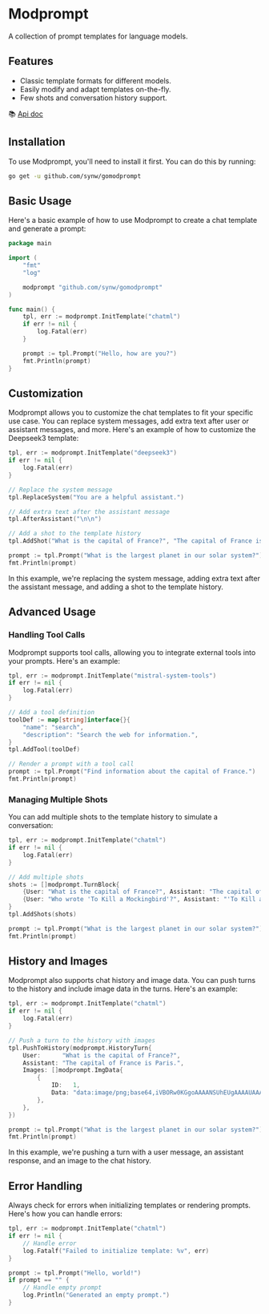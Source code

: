 # Modprompt

A collection of prompt templates for language models.

## Features

- Classic template formats for different models.
- Easily modify and adapt templates on-the-fly.
- Few shots and conversation history support.

:books: [Api doc](https://pkg.go.dev/github.com/synw/gomodprompt)

## Installation

To use Modprompt, you'll need to install it first. You can do this by running:

```bash
go get -u github.com/synw/gomodprompt
```

## Basic Usage

Here's a basic example of how to use Modprompt to create a chat template and generate a prompt:

```go
package main

import (
	"fmt"
	"log"

	modprompt "github.com/synw/gomodprompt"
)

func main() {
	tpl, err := modprompt.InitTemplate("chatml")
	if err != nil {
		log.Fatal(err)
	}

	prompt := tpl.Prompt("Hello, how are you?")
	fmt.Println(prompt)
}
```

## Customization

Modprompt allows you to customize the chat templates to fit your specific use case. You can replace system messages, add extra text after user or assistant messages, and more. Here's an example of how to customize the Deepseek3 template:

```go
tpl, err := modprompt.InitTemplate("deepseek3")
if err != nil {
	log.Fatal(err)
}

// Replace the system message
tpl.ReplaceSystem("You are a helpful assistant.")

// Add extra text after the assistant message
tpl.AfterAssistant("\n\n")

// Add a shot to the template history
tpl.AddShot("What is the capital of France?", "The capital of France is Paris.")

prompt := tpl.Prompt("What is the largest planet in our solar system?")
fmt.Println(prompt)
```

In this example, we're replacing the system message, adding extra text after the assistant message, and adding a shot to the template history.

## Advanced Usage

### Handling Tool Calls

Modprompt supports tool calls, allowing you to integrate external tools into your prompts. Here's an example:

```go
tpl, err := modprompt.InitTemplate("mistral-system-tools")
if err != nil {
	log.Fatal(err)
}

// Add a tool definition
toolDef := map[string]interface{}{
	"name": "search",
	"description": "Search the web for information.",
}
tpl.AddTool(toolDef)

// Render a prompt with a tool call
prompt := tpl.Prompt("Find information about the capital of France.")
fmt.Println(prompt)
```

### Managing Multiple Shots

You can add multiple shots to the template history to simulate a conversation:

```go
tpl, err := modprompt.InitTemplate("chatml")
if err != nil {
	log.Fatal(err)
}

// Add multiple shots
shots := []modprompt.TurnBlock{
	{User: "What is the capital of France?", Assistant: "The capital of France is Paris."},
	{User: "Who wrote 'To Kill a Mockingbird'?", Assistant: "'To Kill a Mockingbird' was written by Harper Lee."},
}
tpl.AddShots(shots)

prompt := tpl.Prompt("What is the largest planet in our solar system?")
fmt.Println(prompt)
```

## History and Images

Modprompt also supports chat history and image data. You can push turns to the history and include image data in the turns. Here's an example:

```go
tpl, err := modprompt.InitTemplate("chatml")
if err != nil {
	log.Fatal(err)
}

// Push a turn to the history with images
tpl.PushToHistory(modprompt.HistoryTurn{
	User:      "What is the capital of France?",
	Assistant: "The capital of France is Paris.",
	Images: []modprompt.ImgData{
		{
			ID:   1,
			Data: "data:image/png;base64,iVBORw0KGgoAAAANSUhEUgAAAAUAAAAFCAYAAACNbyblAAAAHElEQVQI12P4//8/w38GIAXDIBKE0DHxgljNBAAO9TXL0Y4OHwAAAABJRU5ErkJggg==",
		},
	},
})

prompt := tpl.Prompt("What is the largest planet in our solar system?")
fmt.Println(prompt)
```

In this example, we're pushing a turn with a user message, an assistant response, and an image to the chat history.

## Error Handling

Always check for errors when initializing templates or rendering prompts. Here's how you can handle errors:

```go
tpl, err := modprompt.InitTemplate("chatml")
if err != nil {
	// Handle error
	log.Fatalf("Failed to initialize template: %v", err)
}

prompt := tpl.Prompt("Hello, world!")
if prompt == "" {
	// Handle empty prompt
	log.Println("Generated an empty prompt.")
}
```
